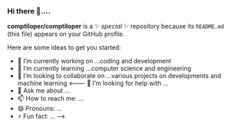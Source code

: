 ### Hi there 👋....


**comptiloper/comptiloper** is a ✨ _special_ ✨ repository because its `README.md` (this file) appears on your GitHub profile.

Here are some ideas to get you started:

- 🔭 I’m currently working on ...coding and development
- 🌱 I’m currently learning ...computer science and engineering
- 👯 I’m looking to collaborate on ...various projects on developments and machine learning
<--- 🤔 I’m looking for help with ...
- 💬 Ask me about ...
- 📫 How to reach me: ...
- 😄 Pronouns: ...
- ⚡ Fun fact: ...
-->
